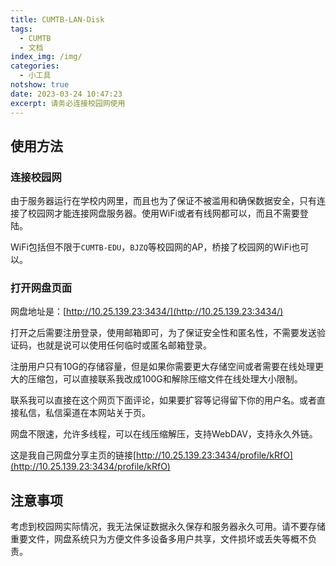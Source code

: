 ```yaml
---
title: CUMTB-LAN-Disk
tags:
  - CUMTB
  - 文档
index_img: /img/
categories:
  - 小工具
notshow: true
date: 2023-03-24 10:47:23
excerpt: 请务必连接校园网使用
---
```


## 使用方法
### 连接校园网
由于服务器运行在学校内网里，而且也为了保证不被滥用和确保数据安全，只有连接了校园网才能连接网盘服务器。使用WiFi或者有线网都可以，而且不需要登陆。

WiFi包括但不限于`CUMTB-EDU`，`BJZQ`等校园网的AP，桥接了校园网的WiFi也可以。

### 打开网盘页面
网盘地址是：[http://10.25.139.23:3434/](http://10.25.139.23:3434/)

打开之后需要注册登录，使用邮箱即可，为了保证安全性和匿名性，不需要发送验证码，也就是说可以使用任何临时或匿名邮箱登录。

注册用户只有10G的存储容量，但是如果你需要更大存储空间或者需要在线处理更大的压缩包，可以直接联系我改成100G和解除压缩文件在线处理大小限制。

联系我可以直接在这个网页下面评论，如果要扩容等记得留下你的用户名。或者直接私信，私信渠道在本网站关于页。

网盘不限速，允许多线程，可以在线压缩解压，支持WebDAV，支持永久外链。

这是我自己网盘分享主页的链接[http://10.25.139.23:3434/profile/kRfO](http://10.25.139.23:3434/profile/kRfO)

## 注意事项
考虑到校园网实际情况，我无法保证数据永久保存和服务器永久可用。请不要存储重要文件，网盘系统只为方便文件多设备多用户共享，文件损坏或丢失等概不负责。